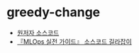 # greedy-change

- [원저자 소스코드](https://github.com/noahgift/greedy_coin)
- [『MLOps 실전 가이드』 소스코드 길라잡이](https://github.com/ProtossDragoon/practical-mlops)
